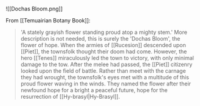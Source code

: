 ![[Dochas Bloom.png]]

From [[Temuairian Botany Book]]:
> 'A stately grayish flower standing proud atop a mighty stem.' More description is not needed, this is surely the 'Dochas Bloom', the flower of hope.
> When the armies of [[Rucesion]] descended upon [[Piet]], the townsfolk thought their doom had come. However, the hero [[Tenes]] miraculously led the town to victory, with only minimal damage to the tow.
> After the melee had passed, the [[Piet]] citizenry looked upon the field of battle. Rather than meet with the carnage they had wrought, the townsfolk's eyes met with a multitude of this proud flower waving in the winds.
> They named the flower after their newfound hope for a bright a peaceful future, hope for the resurrection of [[Hy-brasyl|Hy-Brasyl]].
